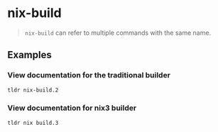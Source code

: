 # nix-build

> `nix-build` can refer to multiple commands with the same name.

## Examples

### View documentation for the traditional builder

```bash
tldr nix-build.2
```

### View documentation for nix3 builder

```bash
tldr nix build.3
```
